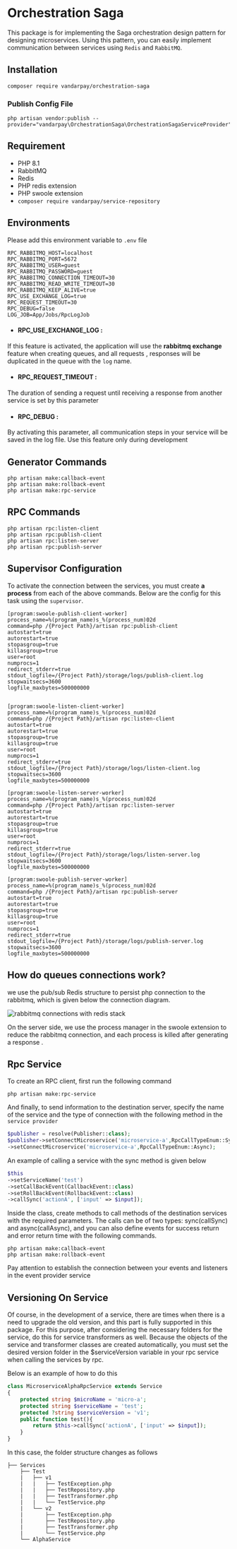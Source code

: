 # Orchestration Saga

This package is for implementing the Saga orchestration design pattern for designing microservices. Using this pattern,
you can easily implement communication between services using `Redis` and `RabbitMQ`.

## Installation

    composer require vandarpay/orchestration-saga

### Publish Config File

    php artisan vendor:publish --provider="vandarpay\OrchestrationSaga\OrchestrationSagaServiceProvider"

## Requirement

- PHP 8.1
- RabbitMQ
- Redis
- PHP redis extension
- PHP swoole extension
- `composer require vandarpay/service-repository`

## Environments

Please add this environment variable to `.env` file

    RPC_RABBITMQ_HOST=localhost
    RPC_RABBITMQ_PORT=5672
    RPC_RABBITMQ_USER=guest
    RPC_RABBITMQ_PASSWORD=guest
    RPC_RABBITMQ_CONNECTION_TIMEOUT=30
    RPC_RABBITMQ_READ_WRITE_TIMEOUT=30
    RPC_RABBITMQ_KEEP_ALIVE=true
    RPC_USE_EXCHANGE_LOG=true
    RPC_REQUEST_TIMEOUT=30
    RPC_DEBUG=false 
    LOG_JOB=App/Jobs/RpcLogJob 

- #### RPC_USE_EXCHANGE_LOG :

If this feature is activated, the application will use the **rabbitmq exchange** feature when creating queues, and all
requests , responses will be duplicated in the queue with the `log` name.

- #### RPC_REQUEST_TIMEOUT :

The duration of sending a request until receiving a response from another service is set by this parameter

- #### RPC_DEBUG :

By activating this parameter, all communication steps in your service will be saved in the log file. Use this feature
only during development

## Generator Commands

    php artisan make:callback-event
    php artisan make:rollback-event
    php artisan make:rpc-service

## RPC Commands

    php artisan rpc:listen-client
    php artisan rpc:publish-client
    php artisan rpc:listen-server
    php artisan rpc:publish-server

## Supervisor Configuration

To activate the connection between the services, you must create **a process** from each of the above commands. Below
are the config for this task using the `supervisor`.

    [program:swoole-publish-client-worker]
    process_name=%(program_name)s_%(process_num)02d
    command=php /{Project Path}/artisan rpc:publish-client
    autostart=true
    autorestart=true
    stopasgroup=true
    killasgroup=true
    user=root
    numprocs=1
    redirect_stderr=true
    stdout_logfile=/{Project Path}/storage/logs/publish-client.log
    stopwaitsecs=3600
    logfile_maxbytes=500000000
    
    
    [program:swoole-listen-client-worker]
    process_name=%(program_name)s_%(process_num)02d
    command=php /{Project Path}/artisan rpc:listen-client
    autostart=true
    autorestart=true
    stopasgroup=true
    killasgroup=true
    user=root
    numprocs=1
    redirect_stderr=true
    stdout_logfile=/{Project Path}/storage/logs/listen-client.log
    stopwaitsecs=3600
    logfile_maxbytes=500000000
    
    [program:swoole-listen-server-worker]
    process_name=%(program_name)s_%(process_num)02d
    command=php /{Project Path}/artisan rpc:listen-server
    autostart=true
    autorestart=true
    stopasgroup=true
    killasgroup=true
    user=root
    numprocs=1
    redirect_stderr=true
    stdout_logfile=/{Project Path}/storage/logs/listen-server.log
    stopwaitsecs=3600
    logfile_maxbytes=500000000
    
    [program:swoole-publish-server-worker]
    process_name=%(program_name)s_%(process_num)02d
    command=php /{Project Path}/artisan rpc:publish-server
    autostart=true
    autorestart=true
    stopasgroup=true
    killasgroup=true
    user=root
    numprocs=1
    redirect_stderr=true
    stdout_logfile=/{Project Path}/storage/logs/publish-server.log
    stopwaitsecs=3600
    logfile_maxbytes=500000000

## How do queues connections work?

we use the pub/sub Redis structure to persist php connection to the rabbitmq, which is given below the connection
diagram.

<p><img alt="rabbitmq connections with redis stack" src="docs/RabbitmqConnection.jpg" title="rabbitmq connections"></p>

On the server side, we use the process manager in the swoole extension to reduce the rabbitmq connection, and each
process is killed after generating a response .

## Rpc Service

To create an RPC client, first run the following command

    php artisan make:rpc-service

And finally, to send information to the destination server, specify the name of the service and the type of connection
with the following method in the `service provider`

```php
$publisher = resolve(Publisher::class);
$publisher->setConnectMicroservice('microservice-a',RpcCallTypeEnum::Sync)
->setConnectMicroservice('microservice-a',RpcCallTypeEnum::Async);
```

An example of calling a service with the sync method is given below

```php
$this
->setServiceName('test')
->setCallBackEvent(CallbackEvent::class)
->setRollBackEvent(RollbackEvent::class)
->callSync('actionA', ['input' => $input]);
```

Inside the class, create methods to call methods of the destination services with the required parameters. The calls can
be of two types: sync(callSync) and async(callAsync), and you can also define events for success return and error return
time with the following commands.

    php artisan make:callback-event
    php artisan make:rollback-event

Pay attention to establish the connection between your events and listeners in the event provider service

## Versioning On Service

Of course, in the development of a service, there are times when there is a need to upgrade the old version, and this
part is fully supported in this package. For this purpose, after considering the necessary folders for the service, do
this for service transformers as well. Because the objects of the service and transformer classes are created
automatically, you must set the desired version folder in the $serviceVersion variable in your rpc service when
calling the services by rpc.

Below is an example of how to do this

```php
class MicroserviceAlphaRpcService extends Service
{
    protected string $microName = 'micro-a';
    protected string $serviceName = 'test';
    protected ?string $serviceVersion = 'v1';
    public function test(){
        return $this->callSync('actionA', ['input' => $input]);
    }
}
```

In this case, the folder structure changes as follows

```
├── Services
    ├── Test 
    |   ├── v1
    |   |   ├── TestException.php
    |   |   ├── TestRepository.php
    |   |   ├── TestTransformer.php
    |   |   └── TestService.php
    |   └── v2
    |       ├── TestException.php
    |       ├── TestRepository.php
    |       ├── TestTransformer.php
    |       └── TestService.php
    └── AlphaService
```
